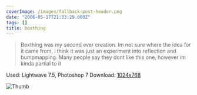 ```yaml
---
coverImage: /images/fallback-post-header.png
date: "2006-05-17T21:33:29.000Z"
tags: []
title: boxthing
---
```


> Boxthing was my second ever creation. Im not sure where the idea for it came from, i think it was just an experiment into reflection and bumpmapping. Many people say they dont like this one, however im kinda partial to it

Used: Lightwave 7.5, Photoshop 7
Download: [1024x768](https://www.mikecann.co.uk/Images/Art-Full/boxthing.jpg)

![Thumb](https://www.mikecann.co.uk/Images/Art-Thumbs/boxthing.gif "Thumb")
